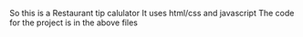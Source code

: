 So this is a Restaurant tip calulator 
It uses html/css and javascript 
The code for the project is in the above files
